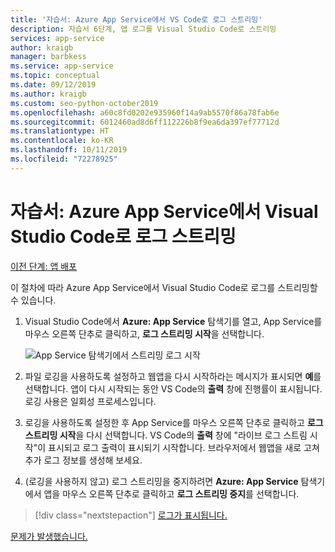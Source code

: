 ```yaml
---
title: '자습서: Azure App Service에서 VS Code로 로그 스트리밍'
description: 자습서 6단계, 앱 로그를 Visual Studio Code로 스트리밍
services: app-service
author: kraigb
manager: barbkess
ms.service: app-service
ms.topic: conceptual
ms.date: 09/12/2019
ms.author: kraigb
ms.custom: seo-python-october2019
ms.openlocfilehash: a60c8fd0202e935960f14a9ab5570f86a78fab6e
ms.sourcegitcommit: 6012460ad8d6ff112226b8f9ea6da397ef77712d
ms.translationtype: HT
ms.contentlocale: ko-KR
ms.lasthandoff: 10/11/2019
ms.locfileid: "72278925"
---
```

# <a name="tutorial-stream-logs-from-azure-app-service-into-visual-studio-code"></a>자습서: Azure App Service에서 Visual Studio Code로 로그 스트리밍

[이전 단계: 앱 배포](tutorial-deploy-app-service-on-linux-05.md)

이 절차에 따라 Azure App Service에서 Visual Studio Code로 로그를 스트리밍할 수 있습니다.

1. Visual Studio Code에서 **Azure: App Service** 탐색기를 열고, App Service를 마우스 오른쪽 단추로 클릭하고, **로그 스트리밍 시작**을 선택합니다.

   ![App Service 탐색기에서 스트리밍 로그 시작](media/deploy-azure/start-streaming-logs-in-visual-studio-code.png)

1. 파일 로깅을 사용하도록 설정하고 웹앱을 다시 시작하라는 메시지가 표시되면 **예**를 선택합니다. 앱이 다시 시작되는 동안 VS Code의 **출력** 창에 진행률이 표시됩니다. 로깅 사용은 일회성 프로세스입니다.

1. 로깅을 사용하도록 설정한 후 App Service를 마우스 오른쪽 단추로 클릭하고 **로그 스트리밍 시작**을 다시 선택합니다. VS Code의 **출력** 창에 "라이브 로그 스트림 시작"이 표시되고 로그 출력이 표시되기 시작합니다. 브라우저에서 웹앱을 새로 고쳐 추가 로그 정보를 생성해 보세요.

1. (로깅을 사용하지 않고) 로그 스트리밍을 중지하려면 **Azure: App Service** 탐색기에서 앱을 마우스 오른쪽 단추로 클릭하고 **로그 스트리밍 중지**를 선택합니다.

> [!div class="nextstepaction"]
> [로그가 표시됩니다.](tutorial-deploy-app-service-on-linux-07.md)

[문제가 발생했습니다.](https://www.research.net/r/PWZWZ52?tutorial=vscode-appservice-python&step=06-stream-logs)
